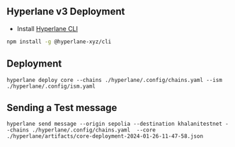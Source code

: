 ## Hyperlane v3 Deployment 

- Install [Hyperlane CLI](https://www.npmjs.com/package/@hyperlane-xyz/cli)

```bash
npm install -g @hyperlane-xyz/cli
```

## Deployment

```shell
hyperlane deploy core --chains ./hyperlane/.config/chains.yaml --ism ./hyperlane/.config/ism.yaml 
```

## Sending a Test message

```
hyperlane send message --origin sepolia --destination khalanitestnet --chains ./hyperlane/.config/chains.yaml  --core ./hyperlane/artifacts/core-deployment-2024-01-26-11-47-58.json 
```
